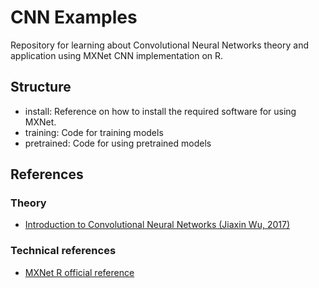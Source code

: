 CNN Examples
============

Repository for learning about Convolutional Neural Networks theory and 
application using MXNet CNN implementation on R.

Structure
---------

- install: Reference on how to install the required software for using MXNet.
- training: Code for training models
- pretrained: Code for using pretrained models

References
----------

### Theory
- [Introduction to Convolutional Neural Networks (Jiaxin Wu, 2017)][Theo1]


[Theo1]: https://cs.nju.edu.cn/wujx/paper/CNN.pdf


### Technical references
- [MXNet R official reference][Tech1]

[Tech1]: https://mxnet.incubator.apache.org/api/r/index.html
